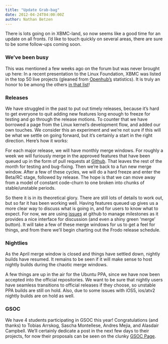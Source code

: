 ```yaml
---
title: "Update Grab-bag"
date: 2012-04-24T04:00:00Z
author: Nathan Betzen
---
```


There is lots going on in XBMC-land, so now seems like a good time for an update on all fronts. I’d like to touch quickly on several areas, there are sure to be some follow-ups coming soon.

### We’ve been busy

This was mentioned a few weeks ago on the forum but was never brought up here: In a recent presentation to the Linux Foundation, XBMC was listed in the top 50 live projects (gleaned from [Openhub’s](https://www.openhub.net/) statistics). It is truly an honor to be among the others [in that list](/images/blog/opensource_top50.webp)!

### Releases

We have struggled in the past to put out timely releases, because it’s hard to get everyone to quit adding new features long enough to freeze for testing and go through the release motions. To counter that we have borrowed a page from the Linux kernel’s development flow, and added our own touches. We consider this an experiment and we’re not sure if this will be what we settle on going forward, but it’s certainly a start in the right direction. Here’s how it works:

For each major release, we will have monthly merge windows. For roughly a week we will furiously merge in the approved features that have been queued up in the form of pull requests at [Github](https://github.com/xbmc/xbmc). That leaves the rest of the month for testing and bug-fixing. Then we’re back to a fun new merge window. After a few of these cycles, we will do a hard freeze and enter the Beta/RC stage, followed by release. The hope is that we can move away from a model of constant code-churn to one broken into chunks of stable/unstable periods.

So there it is in its theoretical glory. There are still lots of details to work out, but so far it has been working well. Having features queued up gives us a more clear way to discuss what is going in, and for users to know what to expect. For now, we are using [issues](https://github.com/xbmc/xbmc/issues) at github to manage milestones as it provides a nice interface for discussion (and even a shiny green ‘merge’ button). It will take a few of these merge windows for us to get a feel for things, and from there we’ll begin charting out the Frodo release schedule.

### Nightlies

As the April merge window is closed and things have settled down, nightly builds have resumed. It remains to be seen if it will make sense to host nightly builds during the chaotic merge windows.

A few things are up in the air for the Ubuntu PPA, since we have now been accepted into the official repositories. We want to be sure that nightly users have seamless transitions to official releases if they choose, so unstable PPA builds are still on hold. Also, due to some issues with iOS5, ios/atv2 nightly builds are on hold as well.

### GSOC

We have 4 students participating in GSOC this year! Congratulations (and thanks) to Tobias Arrskog, Sascha Montellese, Andres Mejia, and Alasdair Campbell. We’ll certainly dedicate a post in the next few days to their projects, for now their proposals can be seen on the clunky [GSOC Page](https://www.google-melange.com/archive/gsoc/2012).
